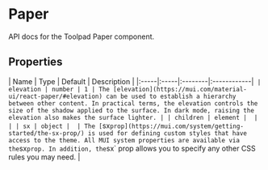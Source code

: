 <!-- This file has been auto-generated. Do not modify manually. -->

# Paper

<p class="description">API docs for the Toolpad Paper component.</p>



## Properties

| Name | Type | Default | Description |
|:-----|:-----|:--------|:------------|`
| elevation | number | 1 | The [elevation](https://mui.com/material-ui/react-paper/#elevation) can be used to establish a hierarchy between other content. In practical terms, the elevation controls the size of the shadow applied to the surface. In dark mode, raising the elevation also makes the surface lighter. |
| children | element |  |  |
| sx | object |  | The [`sx` prop](https://mui.com/system/getting-started/the-sx-prop/) is used for defining custom styles that have access to the theme. All MUI system properties are available via the `sx` prop. In addition, the `sx` prop allows you to specify any other CSS rules you may need. |